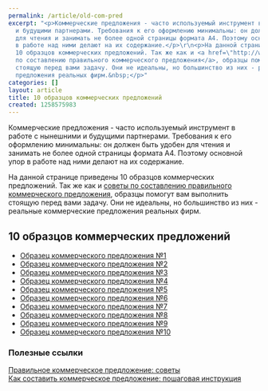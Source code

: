 ```yaml
---
permalink: /article/old-com-pred
excerpt: "<p>Коммерческие предложения - часто используемый инструмент в работе с нынешними
  и будущими партнерами. Требования к его оформлению минимальны: он должен быть удобен
  для чтения и занимать не более одной страницы формата А4. Поэтому основной упор
  в работе над ними делают на их содержание.</p>\r\n<p>На данной странице приведены
  10 образцов коммерческих предложений. Так же как и <a href=\"http://www.business101.ru/article/pravilnoe-kommercheskoe-predlozhenie-sovety\">советы
  по составлению правильного коммерческого предложения</a>, образцы помогут вам выполнить
  стоящую перед вами задачу. Они не идеальны, но большинство из них - реальные коммерческие
  предложения реальных фирм.&nbsp;</p>"
categories: []
layout: article
title: 10 образцов коммерческих предложений
created: 1258575983
---
```

Коммерческие предложения - часто используемый инструмент в работе с нынешними и будущими партнерами. Требования к его оформлению минимальны: он должен быть удобен для чтения и занимать не более одной страницы формата А4. Поэтому основной упор в работе над ними делают на их содержание.

На данной странице приведены 10 образцов коммерческих предложений. Так же как и [советы по составлению правильного коммерческого предложения][_ _ _ _], образцы помогут вам выполнить стоящую перед вами задачу. Они не идеальны, но большинство из них - реальные коммерческие предложения реальных фирм. 

## 10 образцов коммерческих предложений ##

 *  [Образец коммерческого предложения №1][_ _ _1]
 *  [Образец коммерческого предложения №2][_ _ _2]
 *  [Образец коммерческого предложения №3][_ _ _3]
 *  [Образец коммерческого предложения №4][_ _ _4]
 *  [Образец коммерческого предложения №5][_ _ _5]
 *  [Образец коммерческого предложения №6][_ _ _6]
 *  [Образец коммерческого предложения №7][_ _ _7]
 *  [Образец коммерческого предложения №8][_ _ _8]
 *  [Образец коммерческого предложения №9][_ _ _9]
 *  [Образец коммерческого предложения №10][_ _ _10]

### Полезные ссылки ###

[Правильное коммерческое предложение: советы][_ _ _ _]  
[Как составить коммерческое предложение: пошаговая инструкция][_ _ _ _ 1]


[_ _ _ _]: http://www.business101.ru/article/pravilnoe-kommercheskoe-predlozhenie-sovety
[_ _ _1]: http://www.business101.ru/obrazec-kommercheskogo-predlozhenija-1
[_ _ _2]: http://www.business101.ru/obrazec-kommercheskogo-predlozhenija-2
[_ _ _3]: http://www.business101.ru/obrazec-kommercheskogo-predlozhenija-3
[_ _ _4]: http://www.business101.ru/obrazec-kommercheskogo-predlozhenija-4
[_ _ _5]: http://www.business101.ru/obrazec-kommercheskogo-predlozhenija-5
[_ _ _6]: http://www.business101.ru/obrazec-kommercheskogo-predlozhenija-6
[_ _ _7]: http://www.business101.ru/obrazec-kommercheskogo-predlozhenija-7
[_ _ _8]: http://www.business101.ru/obrazec-kommercheskogo-predlozhenija-8
[_ _ _9]: http://www.business101.ru/obrazec-kommercheskogo-predlozhenija-9
[_ _ _10]: http://www.business101.ru/obrazec-kommercheskogo-predlozhenija-10
[_ _ _ _ 1]: http://www.business101.ru/article/kak-sostavit-kommercheskoe-predlozhenie-po

